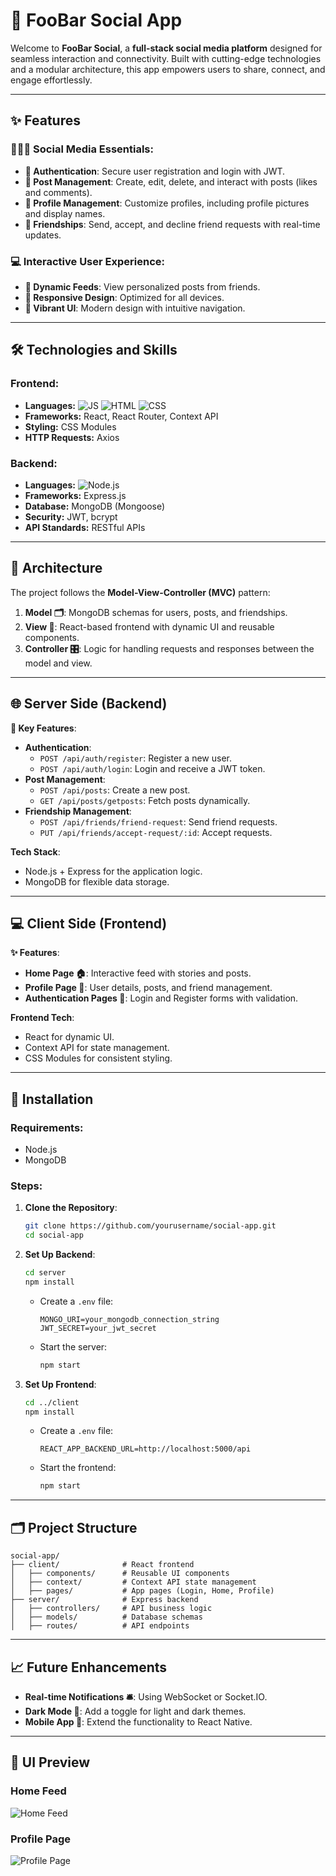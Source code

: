 # **🌟 FooBar Social App**

Welcome to **FooBar Social**, a **full-stack social media platform** designed for seamless interaction and connectivity. Built with cutting-edge technologies and a modular architecture, this app empowers users to share, connect, and engage effortlessly.

---

## **✨ Features**
### 🧑‍🤝‍🧑 Social Media Essentials:
- **🔐 Authentication**: Secure user registration and login with JWT.
- **📝 Post Management**: Create, edit, delete, and interact with posts (likes and comments).
- **👤 Profile Management**: Customize profiles, including profile pictures and display names.
- **🤝 Friendships**: Send, accept, and decline friend requests with real-time updates.

### 💻 Interactive User Experience:
- **📃 Dynamic Feeds**: View personalized posts from friends.
- **📲 Responsive Design**: Optimized for all devices.
- **🎨 Vibrant UI**: Modern design with intuitive navigation.

---

## **🛠️ Technologies and Skills**
### **Frontend:**
- **Languages:** ![JS](https://img.shields.io/badge/-JavaScript-yellow) ![HTML](https://img.shields.io/badge/-HTML-orange) ![CSS](https://img.shields.io/badge/-CSS-blue)
- **Frameworks:** React, React Router, Context API
- **Styling:** CSS Modules
- **HTTP Requests:** Axios

### **Backend:**
- **Languages:** ![Node.js](https://img.shields.io/badge/-Node.js-green)
- **Frameworks:** Express.js
- **Database:** MongoDB (Mongoose)
- **Security:** JWT, bcrypt
- **API Standards:** RESTful APIs

---

## **📂 Architecture**
The project follows the **Model-View-Controller (MVC)** pattern:
1. **Model 🗂️**: MongoDB schemas for users, posts, and friendships.
2. **View 🎨**: React-based frontend with dynamic UI and reusable components.
3. **Controller 🎛️**: Logic for handling requests and responses between the model and view.

---

## **🌐 Server Side (Backend)**
**🔧 Key Features**:
- **Authentication**:
  - `POST /api/auth/register`: Register a new user.
  - `POST /api/auth/login`: Login and receive a JWT token.
- **Post Management**:
  - `POST /api/posts`: Create a new post.
  - `GET /api/posts/getposts`: Fetch posts dynamically.
- **Friendship Management**:
  - `POST /api/friends/friend-request`: Send friend requests.
  - `PUT /api/friends/accept-request/:id`: Accept requests.

**Tech Stack**:
- Node.js + Express for the application logic.
- MongoDB for flexible data storage.

---

## **💻 Client Side (Frontend)**
**✨ Features**:
- **Home Page 🏠**: Interactive feed with stories and posts.
- **Profile Page 👤**: User details, posts, and friend management.
- **Authentication Pages 🔐**: Login and Register forms with validation.

**Frontend Tech**:
- React for dynamic UI.
- Context API for state management.
- CSS Modules for consistent styling.

---

## **🚀 Installation**
### **Requirements:**
- Node.js
- MongoDB

### **Steps:**
1. **Clone the Repository**:
   ```bash
   git clone https://github.com/yourusername/social-app.git
   cd social-app
   ```

2. **Set Up Backend**:
   ```bash
   cd server
   npm install
   ```
   - Create a `.env` file:
     ```plaintext
     MONGO_URI=your_mongodb_connection_string
     JWT_SECRET=your_jwt_secret
     ```
   - Start the server:
     ```bash
     npm start
     ```

3. **Set Up Frontend**:
   ```bash
   cd ../client
   npm install
   ```
   - Create a `.env` file:
     ```plaintext
     REACT_APP_BACKEND_URL=http://localhost:5000/api
     ```
   - Start the frontend:
     ```bash
     npm start
     ```

---

## **🗂️ Project Structure**
```
social-app/
├── client/              # React frontend
│   ├── components/      # Reusable UI components
│   ├── context/         # Context API state management
│   ├── pages/           # App pages (Login, Home, Profile)
├── server/              # Express backend
│   ├── controllers/     # API business logic
│   ├── models/          # Database schemas
│   ├── routes/          # API endpoints
```

---

## **📈 Future Enhancements**
- **Real-time Notifications 🛎️**: Using WebSocket or Socket.IO.
- **Dark Mode 🌙**: Add a toggle for light and dark themes.
- **Mobile App 📱**: Extend the functionality to React Native.

---

## **🎨 UI Preview**
### **Home Feed**
![Home Feed](link-to-your-image)
### **Profile Page**
![Profile Page](link-to-your-image)

